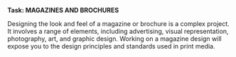 **Task: MAGAZINES AND BROCHURES**

Designing the look and feel of a magazine or brochure is a
complex project. It involves a range of elements, including
advertising, visual representation, photography, art, and
graphic design. Working on a magazine design will expose
you to the design principles and standards used in print
media.

